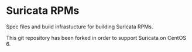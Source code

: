 # Suricata RPMs

Spec files and build infrastucture for building Suricata RPMs.

This git repository has been forked in order to support Suricata on CentOS 6.
